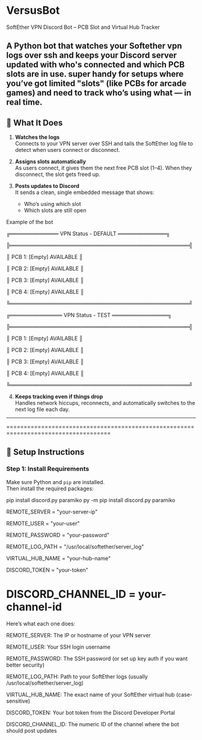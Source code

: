 # VersusBot
SoftEther VPN Discord Bot – PCB Slot and Virtual Hub Tracker

A Python bot that watches your Softether vpn logs over ssh and keeps your Discord server updated with who's connected and which PCB slots are in use. super handy for setups where you’ve got limited "slots" (like PCBs for arcade games) and need to track who’s using what — in real time.
---

## 🔧 What It Does

1. **Watches the logs**  
   Connects to your VPN server over SSH and tails the SoftEther log file to detect when users connect or disconnect.

2. **Assigns slots automatically**  
   As users connect, it gives them the next free PCB slot (1–4). When they disconnect, the slot gets freed up.

3. **Posts updates to Discord**  
   It sends a clean, single embedded message that shows:
   - Who’s using which slot
   - Which slots are still open

Example of the bot

╔═════════════ VPN Status - DEFAULT ═════════════╗

╠════════════════════════════════════════════════╣

║ PCB 1: [Empty]                    AVAILABLE ║

║ PCB 2: [Empty]                    AVAILABLE ║

║ PCB 3: [Empty]                    AVAILABLE ║

║ PCB 4: [Empty]                    AVAILABLE ║

╚════════════════════════════════════════════════╝

╔══════════════ VPN Status - TEST ═══════════════╗

╠════════════════════════════════════════════════╣

║ PCB 1: [Empty]                    AVAILABLE ║

║ PCB 2: [Empty]                    AVAILABLE ║

║ PCB 3: [Empty]                    AVAILABLE ║

║ PCB 4: [Empty]                    AVAILABLE ║

╚════════════════════════════════════════════════╝ 


4. **Keeps tracking even if things drop**  
   Handles network hiccups, reconnects, and automatically switches to the next log file each day.

---
====================================================================================
## 🚀 Setup Instructions

### Step 1: Install Requirements

Make sure Python and `pip` are installed.  
Then install the required packages:


pip install discord.py paramiko
py -m pip install discord.py paramiko

REMOTE_SERVER = "your-server-ip"

REMOTE_USER = "your-user"

REMOTE_PASSWORD = "your-password"

REMOTE_LOG_PATH = "/usr/local/softether/server_log"

VIRTUAL_HUB_NAME = "your-hub-name"

DISCORD_TOKEN = "your-token"

DISCORD_CHANNEL_ID = your-channel-id
=================================================

Here’s what each one does:

REMOTE_SERVER: The IP or hostname of your VPN server

REMOTE_USER: Your SSH login username

REMOTE_PASSWORD: The SSH password (or set up key auth if you want better security)

REMOTE_LOG_PATH: Path to your SoftEther logs (usually /usr/local/softether/server_log)

VIRTUAL_HUB_NAME: The exact name of your SoftEther virtual hub (case-sensitive)

DISCORD_TOKEN: Your bot token from the Discord Developer Portal

DISCORD_CHANNEL_ID: The numeric ID of the channel where the bot should post updates
